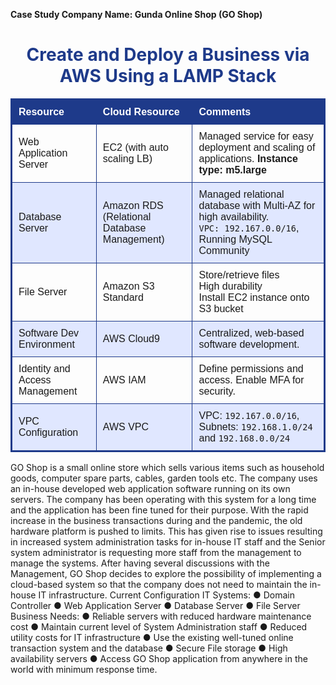 **Case Study Company Name: Gunda Online Shop (GO Shop)**



<h1 style="text-align:center; color:#1E3A8A;">Create and Deploy a Business via AWS Using a LAMP Stack</h1>

<table style="width:100%; border:2px solid #1E3A8A; border-collapse: collapse; font-family: Arial, sans-serif;">
  <thead style="background-color:#1E3A8A; color:white; text-align:left;">
    <tr>
      <th style="padding:10px; border:1px solid #1E3A8A;">Resource</th>
      <th style="padding:10px; border:1px solid #1E3A8A;">Cloud Resource</th>
      <th style="padding:10px; border:1px solid #1E3A8A;">Comments</th>
    </tr>
  </thead>
  <tbody>
    <tr>
      <td style="padding:10px; border:1px solid #1E3A8A;">Web Application Server</td>
      <td style="padding:10px; border:1px solid #1E3A8A;">EC2 (with auto scaling LB)</td>
      <td style="padding:10px; border:1px solid #1E3A8A;">Managed service for easy deployment and scaling of applications. <strong>Instance type: m5.large</strong></td>
    </tr>
    <tr style="background-color:#E0E7FF;">
      <td style="padding:10px; border:1px solid #1E3A8A;">Database Server</td>
      <td style="padding:10px; border:1px solid #1E3A8A;">Amazon RDS (Relational Database Management)</td>
      <td style="padding:10px; border:1px solid #1E3A8A;">Managed relational database with Multi-AZ for high availability. <br><code>VPC: 192.167.0.0/16</code>, Running MySQL Community</td>
    </tr>
    <tr>
      <td style="padding:10px; border:1px solid #1E3A8A;">File Server</td>
      <td style="padding:10px; border:1px solid #1E3A8A;">Amazon S3 Standard</td>
      <td style="padding:10px; border:1px solid #1E3A8A;">Store/retrieve files <br> High durability <br> Install EC2 instance onto S3 bucket</td>
    </tr>
    <tr style="background-color:#E0E7FF;">
      <td style="padding:10px; border:1px solid #1E3A8A;">Software Dev Environment</td>
      <td style="padding:10px; border:1px solid #1E3A8A;">AWS Cloud9</td>
      <td style="padding:10px; border:1px solid #1E3A8A;">Centralized, web-based software development.</td>
    </tr>
    <tr>
      <td style="padding:10px; border:1px solid #1E3A8A;">Identity and Access Management</td>
      <td style="padding:10px; border:1px solid #1E3A8A;">AWS IAM</td>
      <td style="padding:10px; border:1px solid #1E3A8A;">Define permissions and access. Enable MFA for security.</td>
    </tr>
    <tr style="background-color:#E0E7FF;">
      <td style="padding:10px; border:1px solid #1E3A8A;">VPC Configuration</td>
      <td style="padding:10px; border:1px solid #1E3A8A;">AWS VPC</td>
      <td style="padding:10px; border:1px solid #1E3A8A;">VPC: <code>192.167.0.0/16</code>, Subnets: <code>192.168.1.0/24</code> and <code>192.168.0.0/24</code></td>
    </tr>
  </tbody>
</table>





GO Shop is a small online store which sells various items such as household goods, computer spare parts, cables, garden tools etc. The company uses an in-house developed web application software running on its own servers. The company has been operating with this system for a long time and the application has been fine tuned for their purpose. With the rapid increase in the business transactions during and the pandemic, the old hardware platform is pushed to limits. This has given rise to issues resulting in increased system administration tasks for in-house IT staff and the Senior system administrator is requesting more staff from the management to manage the systems.
After having several discussions with the Management, GO Shop decides to explore the possibility of implementing a cloud-based system so that the company does not need to maintain the in-house IT infrastructure. Current Configuration IT Systems: ● Domain Controller ● Web Application Server ● Database Server ● File Server Business Needs: ● Reliable servers with reduced hardware maintenance cost ● Maintain current level of System Administration staff ● Reduced utility costs for IT infrastructure ● Use the existing well-tuned online transaction system and the database ● Secure File storage ● High availability servers ● Access GO Shop application from anywhere in the world with minimum response time.
